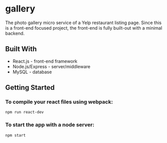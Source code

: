 # gallery

The photo gallery micro service of a Yelp restaurant listing page. Since this is a front-end focused project, the front-end is fully built-out with a minimal backend.

## Built With

* React.js - front-end framework
* Node.js/Express - server/middleware
* MySQL - database

## Getting Started

### To compile your react files using webpack:

```
npm run react-dev
```

### To start the app with a node server:

```
npm start
```
